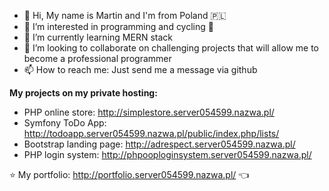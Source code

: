 - 👋 Hi, My name is Martin and I'm from Poland 🇵🇱
- 👀 I’m interested in programming and cycling 🚴
- 🌱 I’m currently learning MERN stack
- 💞️ I’m looking to collaborate on challenging projects that will allow me to become a professional programmer
- 📫 How to reach me: Just send me a message via github

**My projects on my private hosting:**
- PHP online store: http://simplestore.server054599.nazwa.pl/
- Symfony ToDo App: http://todoapp.server054599.nazwa.pl/public/index.php/lists/
- Bootstrap landing page: http://adrespect.server054599.nazwa.pl/
- PHP login system: http://phpooploginsystem.server054599.nazwa.pl/

⭐ My portfolio: http://portfolio.server054599.nazwa.pl/ 👈

<!---
PyCoderPL/PyCoderPL is a ✨ special ✨ repository because its `README.md` (this file) appears on your GitHub profile.
You can click the Preview link to take a look at your changes.
--->
